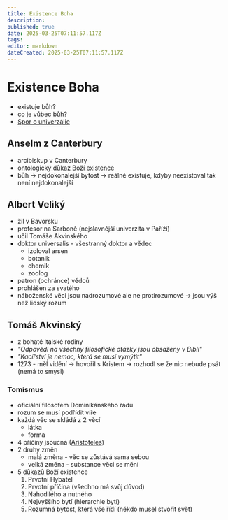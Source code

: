 ```yaml
---
title: Existence Boha
description: 
published: true
date: 2025-03-25T07:11:57.117Z
tags: 
editor: markdown
dateCreated: 2025-03-25T07:11:57.117Z
---
```


# Existence Boha
- existuje bůh?
- co je vůbec bůh?
- [Spor o univerzálie](/cs/obcanka/stredoveka-filosofie/spor-o-univerzalie)

## Anselm z Canterbury
- arcibiskup v Canterbury
- [ontologický důkaz Boží existence](/cs/obcanka/filosofie-zaklady)
- bůh -> nejdokonalejší bytost -> reálně existuje, kdyby neexistoval tak není nejdokonalejší

## Albert Veliký
- žil v Bavorsku
- profesor na Sarboně (nejslavnější univerzita v Paříži)
- učil Tomáše Akvinského
- doktor universalis - všestranný doktor a vědec
	- izoloval arsen
	- botanik
	- chemik
	- zoolog
- patron (ochránce) vědců
- prohlášen za svatého
- náboženské věci jsou nadrozumové ale ne protirozumové -> jsou výš než lidský rozum

## Tomáš Akvinský
- z bohaté italské rodiny
- *"Odpovědi na všechny filosofické otázky jsou obsaženy v Bibli"*
- *"Kacířství je nemoc, která se musí vymýtit"*
- 1273 - měl vidění -> hovořil s Kristem -> rozhodl se že nic nebude psát (nemá to smysl)

### Tomismus
- oficiální filosofem Dominikánského řádu
- rozum se musí podřídit víře
- každá věc se skládá z 2 věcí
	- látka
	- forma
- 4 příčiny jsoucna ([Aristoteles](/cs/obcanka/anticka-filosofie/klasicke-obd))
- 2 druhy změn
	- malá změna - věc se zůstává sama sebou
	- velká změna - substance věci se mění
- 5 důkazů Boží existence
	 1. Prvotní Hybatel
	 2. Prvotní příčina (všechno má svůj důvod)
	 3. Nahodilého a nutného
	 4. Nejvyššího bytí (hierarchie bytí)
	 5. Rozumná bytost, která vše řídí (někdo musel stvořit svět)